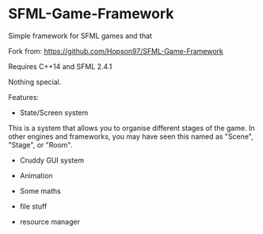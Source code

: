 # SFML-Game-Framework
Simple framework for SFML games and that

Fork from: https://github.com/Hopson97/SFML-Game-Framework

Requires C++14 and SFML 2.4.1

Nothing special.

Features:

* State/Screen system

This is a system that allows you to organise different stages of the game. In other engines and frameworks, you may have seen this named as "Scene", "Stage", or "Room".

* Cruddy GUI system

* Animation

* Some maths

* file stuff

* resource manager
